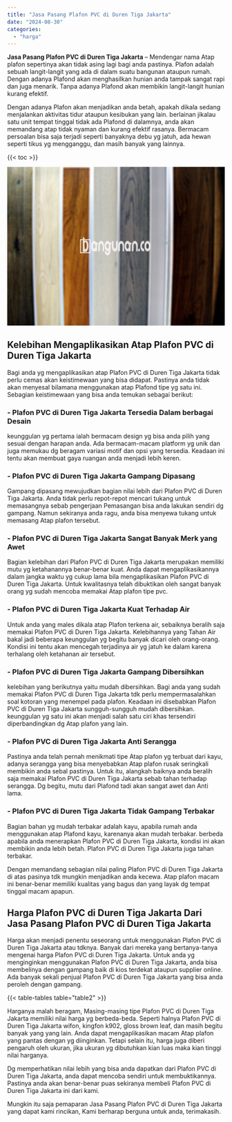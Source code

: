 ```yaml
---
title: "Jasa Pasang Plafon PVC di Duren Tiga Jakarta"
date: "2024-08-30"
categories: 
  - "harga"
---
```


**Jasa Pasang Plafon PVC di Duren Tiga Jakarta** – Mendengar nama Atap plafon sepertinya akan tidak asing lagi bagi anda pastinya. Plafon adalah sebuah langit-langit yang ada di dalam suatu bangunan ataupun rumah. Dengan adanya Plafond akan menghasilkan hunian anda tampak sangat rapi dan juga menarik. Tanpa adanya Plafond akan membikin langit-langit hunian kurang efektif.

Dengan adanya Plafon akan menjadikan anda betah, apakah dikala sedang menjalankan aktivitas tidur ataupun kesibukan yang lain. berlainan jikalau satu unit tempat tinggal tidak ada Plafond di dalamnya, anda akan memandang atap tidak nyaman dan kurang efektif rasanya. Bermacam persoalan bisa saja terjadi seperti banyaknya debu yg jatuh, ada hewan seperti tikus yg mengganggu, dan masih banyak yang lainnya.

{{< toc >}}

![Jasa Pasang Plafon PVC di Duren Tiga Jakarta](/images/flafond-pvc-murah28.png)

## Kelebihan Mengaplikasikan Atap Plafon PVC di Duren Tiga Jakarta

Bagi anda yg mengaplikasikan atap Plafon PVC di Duren Tiga Jakarta tidak perlu cemas akan keistimewaan yang bisa didapat. Pastinya anda tidak akan menyesal bilamana menggunakan atap Plafond tipe yg satu ini. Sebagian keistimewaan yang bisa anda temukan sebagai berikut:

### \- Plafon PVC di Duren Tiga Jakarta Tersedia Dalam berbagai Desain

keunggulan yg pertama ialah bermacam design yg bisa anda pilih yang sesuai dengan harapan anda. Ada bermacam-macam platform yg unik dan juga memukau dg beragam variasi motif dan opsi yang tersedia. Keadaan ini tentu akan membuat gaya ruangan anda menjadi lebih keren.

### \- Plafon PVC di Duren Tiga Jakarta Gampang Dipasang

Gampang dipasang mewujudkan bagian nilai lebih dari Plafon PVC di Duren Tiga Jakarta. Anda tidak perlu repot-repot mencari tukang untuk memasangnya sebab pengerjaan Pemasangan bisa anda lakukan sendiri dg gampang. Namun sekiranya anda ragu, anda bisa menyewa tukang untuk memasang Atap plafon tersebut.

### \- Plafon PVC di Duren Tiga Jakarta Sangat Banyak Merk yang Awet

Bagian kelebihan dari Plafon PVC di Duren Tiga Jakarta merupakan memiliki mutu yg ketahanannya benar-benar kuat. Anda dapat mengaplikasikannya dalam jangka waktu yg cukup lama bila mengaplikasikan Plafon PVC di Duren Tiga Jakarta. Untuk kwalitasnya telah dibuktikan oleh sangat banyak orang yg sudah mencoba memakai Atap plafon tipe pvc.

### \- Plafon PVC di Duren Tiga Jakarta Kuat Terhadap Air

Untuk anda yang males dikala atap Plafon terkena air, sebaiknya beralih saja memakai Plafon PVC di Duren Tiga Jakarta. Kelebihannya yang Tahan Air bakal jadi beberapa keunggulan yg begitu banyak dicari oleh orang-orang. Kondisi ini tentu akan mencegah terjadinya air yg jatuh ke dalam karena terhalang oleh ketahanan air tersebut.

### \- Plafon PVC di Duren Tiga Jakarta Gampang Dibersihkan

kelebihan yang berikutnya yaitu mudah dibersihkan. Bagi anda yang sudah memakai Plafon PVC di Duren Tiga Jakarta tdk perlu mempermasalahkan soal kotoran yang menempel pada plafon. Keadaan ini disebabkan Plafon PVC di Duren Tiga Jakarta sungguh-sungguh mudah dibersihkan. keunggulan yg satu ini akan menjadi salah satu ciri khas tersendiri diperbandingkan dg Atap plafon yang lain.

### \- Plafon PVC di Duren Tiga Jakarta Anti Serangga

Pastinya anda telah pernah menikmati tipe Atap plafon yg terbuat dari kayu, adanya serangga yang bisa menyebabkan Atap plafon rusak seringkali membikin anda sebal pastinya. Untuk itu, alangkah baiknya anda beralih saja memakai Plafon PVC di Duren Tiga Jakarta sebab tahan terhadap serangga. Dg begitu, mutu dari Plafond tadi akan sangat awet dan Anti lama.

### \- Plafon PVC di Duren Tiga Jakarta Tidak Gampang Terbakar

Bagian bahan yg mudah terbakar adalah kayu, apabila rumah anda menggunakan atap Plafond kayu, karenanya akan mudah terbakar. berbeda apabila anda menerapkan Plafon PVC di Duren Tiga Jakarta, kondisi ini akan membikin anda lebih betah. Plafon PVC di Duren Tiga Jakarta juga tahan terbakar.

Dengan memandang sebagian nilai paling Plafon PVC di Duren Tiga Jakarta di atas pasinya tdk mungkin menjadikan anda kecewa. Atap plafon macam ini benar-benar memiliki kualitas yang bagus dan yang layak dg tempat tinggal macam apapun.

## Harga Plafon PVC di Duren Tiga Jakarta Dari Jasa Pasang Plafon PVC di Duren Tiga Jakarta

Harga akan menjadi penentu seseorang untuk menggunakan Plafon PVC di Duren Tiga Jakarta atau tdknya. Banyak dari mereka yang bertanya-tanya mengenai harga Plafon PVC di Duren Tiga Jakarta. Untuk anda yg menginginkan menggunakan Plafon PVC di Duren Tiga Jakarta, anda bisa membelinya dengan gampang baik di kios terdekat ataupun supplier online. Ada banyak sekali penjual Plafon PVC di Duren Tiga Jakarta yang bisa anda peroleh dengan gampang.

{{< table-tables table="table2" >}}

Harganya malah beragam, Masing-masing tipe Plafon PVC di Duren Tiga Jakarta memiliki nilai harga yg berbeda-beda. Seperti halnya Plafon PVC di Duren Tiga Jakarta wifon, kingfon k902, gloss brown leaf, dan masih begitu banyak yang yang lain. Anda dapat mengaplikasikan macam Atap plafon yang pantas dengan yg diinginkan. Tetapi selain itu, harga juga diberi pengaruh oleh ukuran, jika ukuran yg dibutuhkan kian luas maka kian tinggi nilai harganya.

Dg memperhatikan nilai lebih yang bisa anda dapatkan dari Plafon PVC di Duren Tiga Jakarta, anda dapat mencoba sendiri untuk membuktikannya. Pastinya anda akan benar-benar puas sekiranya membeli Plafon PVC di Duren Tiga Jakarta ini dari kami.

Mungkin itu saja pemaparan Jasa Pasang Plafon PVC di Duren Tiga Jakarta yang dapat kami rincikan, Kami berharap berguna untuk anda, terimakasih.
